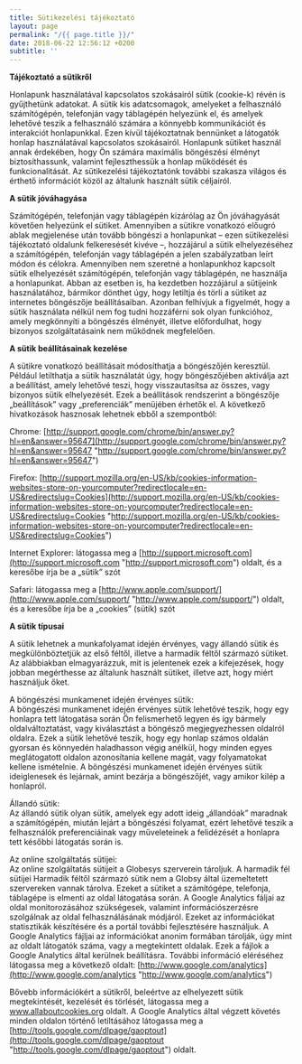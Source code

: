 ```yaml
---
title: Sütikezelési tájékoztató
layout: page
permalink: "/{{ page.title }}/"
date: 2018-06-22 12:56:12 +0200
subtitle: ''
---
```

**Tájékoztató a sütikről**

Honlapunk használatával kapcsolatos szokásairól sütik (cookie-k) révén is gyűjthetünk adatokat. A sütik kis adatcsomagok, amelyeket a felhasználó számítógépén, telefonján vagy táblagépén helyezünk el, és amelyek lehetővé teszik a felhasználó számára a könnyebb kommunikációt és interakciót honlapunkkal. Ezen kívül tájékoztatnak bennünket a látogatók honlap használatával kapcsolatos szokásairól. Honlapunk sütiket használ annak érdekében, hogy Ön számára maximális böngészési élményt biztosíthassunk, valamint fejleszthessük a honlap működését és funkcionalitását. Az sütikezelési tájékoztatónk további szakasza világos és érthető információt közöl az általunk használt sütik céljairól.

**A sütik jóváhagyása**

Számítógépén, telefonján vagy táblagépén kizárólag az Ön jóváhagyását követően helyezünk el sütiket. Amennyiben a sütikre vonatkozó előugró ablak megjelenése után tovább böngészi a honlapunkat – ezen sütikezelési tájékoztató oldalunk felkeresését kivéve –, hozzájárul a sütik elhelyezéséhez a számítógépén, telefonján vagy táblagépén a jelen szabályzatban leírt módon és célokra. Amennyiben nem szeretné a honlapunkhoz kapcsolt sütik elhelyezését számítógépén, telefonján vagy táblagépén, ne használja a honlapunkat. Abban az esetben is, ha kezdetben hozzájárul a sütijeink használatához, bármikor dönthet úgy, hogy letiltja és törli a sütiket az internetes böngészője beállításaiban. Azonban felhívjuk a figyelmét, hogy a sütik használata nélkül nem fog tudni hozzáférni sok olyan funkcióhoz, amely megkönnyíti a böngészés élményét, illetve előfordulhat, hogy bizonyos szolgáltatásaink nem működnek megfelelően.

**A sütik beállításainak kezelése**

A sütikre vonatkozó beállításait módosíthatja a böngészőjén keresztül. Például letilthatja a sütik használatát úgy, hogy böngészőjében aktiválja azt a beállítást, amely lehetővé teszi, hogy visszautasítsa az összes, vagy bizonyos sütik elhelyezését. Ezek a beállítások rendszerint a böngészője „beállítások” vagy „preferenciák” menüjében érhetők el. A következő hivatkozások hasznosak lehetnek ebből a szempontból:

Chrome: [http://support.google.com/chrome/bin/answer.py?hl=en&answer=95647](http://support.google.com/chrome/bin/answer.py?hl=en&answer=95647 "http://support.google.com/chrome/bin/answer.py?hl=en&answer=95647")

Firefox: [http://support.mozilla.org/en-US/kb/cookies-information-websites-store-on-yourcomputer?redirectlocale=en-US&redirectslug=Cookies](http://support.mozilla.org/en-US/kb/cookies-information-websites-store-on-yourcomputer?redirectlocale=en-US&redirectslug=Cookies "http://support.mozilla.org/en-US/kb/cookies-information-websites-store-on-yourcomputer?redirectlocale=en-US&redirectslug=Cookies")

Internet Explorer: látogassa meg a [http://support.microsoft.com](http://support.microsoft.com "http://support.microsoft.com") oldalt, és a keresőbe írja be a „sütik” szót

Safari: látogassa meg a [http://www.apple.com/support/](http://www.apple.com/support/ "http://www.apple.com/support/") oldalt, és a keresőbe írja be a „cookies” (sütik) szót

**A sütik típusai**

A sütik lehetnek a munkafolyamat idején érvényes, vagy állandó sütik és megkülönböztetjük az első féltől, illetve a harmadik féltől származó sütiket. Az alábbiakban elmagyarázzuk, mit is jelentenek ezek a kifejezések, hogy jobban megérthesse az általunk használt sütiket, illetve azt, hogy miért használjuk őket.

A böngészési munkamenet idején érvényes sütik:  
A böngészési munkamenet idején érvényes sütik lehetővé teszik, hogy egy honlapra tett látogatása során Ön felismerhető legyen és így bármely oldalváltoztatást, vagy kiválasztást a böngésző megjegyezhessen oldalról oldalra. Ezek a sütik lehetővé teszik, hogy egy honlap számos oldalán gyorsan és könnyedén haladhasson végig anélkül, hogy minden egyes meglátogatott oldalon azonosítania kellene magát, vagy folyamatokat kellene ismételnie. A böngészési munkamenet idején érvényes sütik ideiglenesek és lejárnak, amint bezárja a böngészőjét, vagy amikor kilép a honlapról.

Állandó sütik:  
Az állandó sütik olyan sütik, amelyek egy adott ideig „állandóak” maradnak a számítógépén, miután lejárt a böngészési folyamat, ezért lehetővé teszik a felhasználók preferenciáinak vagy műveleteinek a felidézését a honlapra tett későbbi látogatás során is.

Az online szolgáltatás sütijei:  
Az online szolgáltatás sütijeit a Globesys szerverein tároljuk. A harmadik fél sütijei Harmadik féltől származó sütik nem a Globsy által üzemeltetett szervereken vannak tárolva. Ezeket a sütiket a számítógépe, telefonja, táblagépe is elmenti az oldal látogatása során. A Google Analytics fáljai az oldal monitorozásához szükségesek, valamint információszerzésre szolgálnak az oldal felhasználásának módjáról. Ezeket az információkat statisztikák készítésére és a portál további fejlesztésére használjuk. A Google Analytics fájljai az információkat anonim formában tárolják, úgy mint az oldalt látogatók száma, vagy a megtekintett oldalak. Ezek a fájlok a Google Analytics által kerülnek beállításra. További információ eléréséhez látogassa meg a következő oldalt: [http://www.google.com/analytics](http://www.google.com/analytics "http://www.google.com/analytics")

Bővebb információkért a sütikről, beleértve az elhelyezett sütik megtekintését, kezelését és törlését, látogassa meg a www.allaboutcookies.org oldalt. A Google Analytics által végzett követés minden oldalon történő letiltásához látogassa meg a [http://tools.google.com/dlpage/gaoptout](http://tools.google.com/dlpage/gaoptout "http://tools.google.com/dlpage/gaoptout") oldalt.